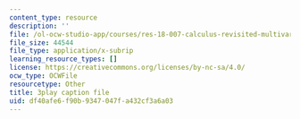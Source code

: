 ```yaml
---
content_type: resource
description: ''
file: /ol-ocw-studio-app/courses/res-18-007-calculus-revisited-multivariable-calculus-fall-2011/df40afe6f90b9347047fa432cf3a6a03_bBKzHydIl2c.srt
file_size: 44544
file_type: application/x-subrip
learning_resource_types: []
license: https://creativecommons.org/licenses/by-nc-sa/4.0/
ocw_type: OCWFile
resourcetype: Other
title: 3play caption file
uid: df40afe6-f90b-9347-047f-a432cf3a6a03
---
```

